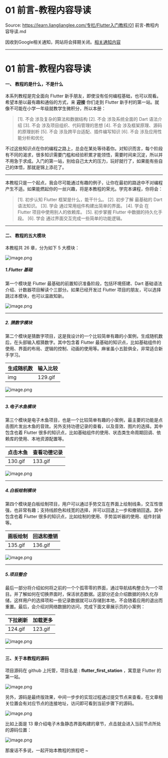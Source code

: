 # 01 前言-教程内容导读 

Source: https://learn.lianglianglee.com/专栏/Flutter入门教程/01 前言-教程内容导读.md

因收到Google相关通知，网站将会择期关闭。[相关通知内容](https://lumendatabase.org/notices/44265620)

---

# 01 前言-教程内容导读

#### 一、 教程的是什么，不是什么

本系列教程是完全面向 Flutter 新手朋友，即使没有任何编程基础，也可以观看。希望本册以最有趣和通俗的方式，来 **迎接** 你们走到 Flutter 新手村的第一站。就像不可能在小学一年级就教学生微积分，所以本册：

> [1]. 不会 涉及复杂的算法和数据结构
> [2]. 不会 涉及系统全面的 Dart 语法介绍
> [3]. 不会 涉及项目组织、代码管理的思想
> [4]. 不会 涉及框架原理、源码的原理剖析
> [5]. 不会 涉及跨平台适配、插件编写知识
> [6]. 不会 涉及应用性能分析和优化

不过这些知识点在你的编程之路上，总会在某处等待着你。对知识而言，每个阶段有不同的渴求，很多知识需要门槛和经验积累才能领悟，需要时间来沉淀，所以并不用急于求成。入门的第一站，别给自己太大的压力，玩好就行了，如果能有些自己的体悟，那就是锦上添花了。

---

本教程只是一个起点，我会尽可能通过有趣的例子，让你在最初的路途中不对编程产生不适。如果能燃起你的一丝兴趣，将是本教程的荣光。学完本课程，你将会：

> [1]. 初步认知 Flutter 框架是什么，能干什么。
> [2]. 初步了解 最基础的 Dart 语法知识。
> [3]. 学会 通过常用组件构建出简单的界面。
> [4]. 学会 在 Flutter 项目中使用别人的依赖库。
> [5]. 初步掌握 Flutter 中数据的持久化手段。
> [6]. 学会 通过界面交互完成一些简单的功能逻辑。

---

#### 二、 教程的五大模块

本教程共 26 章，分为如下 5 大模块：

![image.png](assets/2c19207a2915490c87cddb2feab905a0_tplv-k3u1fbpfcp-jj-mark_1890_0_0_0_q75.awebp)

##### 1.Flutter 基础

第一个模块是 Flutter 最基础的前置知识准备阶段，包括环境搭建、Dart 基础语法介绍、计数器项目解读个三部分。如果已经开发过 Flutter 项目的朋友，可以选择跳过本模块，也可以温故知新。

![image.png](assets/cda7253672764c65b33dcec2c244a76e_tplv-k3u1fbpfcp-jj-mark_1890_0_0_0_q75.awebp)

---

##### 2. 猜数字模块

第二个模块是猜数字项目，这是我设计的一个比较简单有趣的小案例，生成随机数后，在头部输入框猜数字。其中包含着 Flutter 最基础的知识点，比如基础组件的使用、界面的布局、逻辑的控制、动画的使用等。麻雀虽小五脏俱全，非常适合新手学习。

| 生成随机数 | 输入比较 |
| --- | --- |
| img | 129.gif |

![image.png](assets/7acb95e32bd44cd999e2205ae029328c_tplv-k3u1fbpfcp-jj-mark_1890_0_0_0_q75.awebp)

---

##### 3.电子木鱼模块

第三个模块是电子木鱼项目，也是一个比较简单有趣的小案例，最主要的功能是点击图片发出木鱼的音效。另外支持功德记录的查看，以及音效、图片的选择。其中包含也着 Flutter 很多的知识点，比如基础组件的使用、状态类生命周期回调、依赖库的使用、本地资源配置等。

| 点击木鱼 | 查看功德记录 |
| --- | --- |
| 130.gif | 133.gif |

![image.png](assets/23a1c93ea6c945d2a47c0978791f7eb4_tplv-k3u1fbpfcp-jj-mark_1890_0_0_0_q75.awebp)

---

##### 4.白板绘制模块

第四个模块是白板绘制项目，用户可以通过手势交互在界面上绘制线条，交互性很强，也非常有趣；支持线颜色和线宽的选择，并可以回退上一步和撤销回退。其中包含也着 Flutter 很多的知识点，比如绘制的使用、手势监听器的使用、组件封装等。

| 画板绘制 | 回退和撤销 |
| --- | --- |
| 135.gif | 136.gif |

![image.png](assets/28b24ba45a504c36b441fcbd5f8e9c59_tplv-k3u1fbpfcp-jj-mark_1890_0_0_0_q75.awebp)

---

##### 5.项目整合

最后一部分将介绍如何将之前的一个个孤零零的界面，通过导航结构整合为一个项目。并了解如何在切换界面时，保活状态数据。这部分还会介绍数据的持久化存储，这样用户的选择项和一些记录数据就可以存储到本地，不会随着应用的退出而重置。最后，会介绍对网络数据的访问，完成下面文章展示页的小案例：

| 下拉刷新 | 加载更多 |
| --- | --- |
| 124.gif | 123.gif |

![image.png](assets/92ff32c7b25748e1828c2e7985565582_tplv-k3u1fbpfcp-jj-mark_1890_0_0_0_q75.awebp)

---

#### 三、关于本教程的源码

项目源码在 github 上托管，项目名是 : **flutter\_first\_station** ，寓意是 Flutter 的第一站。

![image.png](assets/41aa865615214005ab494529ff423b3e_tplv-k3u1fbpfcp-jj-mark_1890_0_0_0_q75.awebp)

另外，源码是最终版效果，中间一步步的实现过程通过提交节点来查看，在文章相关位置会有对应节点的连接地址，访问即可看到当前步骤下的源码。

![image.png](assets/e1d6bd9e31a441baa11876a045ce3ed5_tplv-k3u1fbpfcp-jj-mark_1890_0_0_0_q75.awebp)

比如上面是 13 章介绍电子木鱼静态界面构建的章节，点击就会进入当前节点所处的源码位置：

![image.png](assets/97117b9c17344d208fe07f0c93c26cbf_tplv-k3u1fbpfcp-jj-mark_1890_0_0_0_q75.awebp)

那废话不多说，一起开始本教程的旅程吧 ~